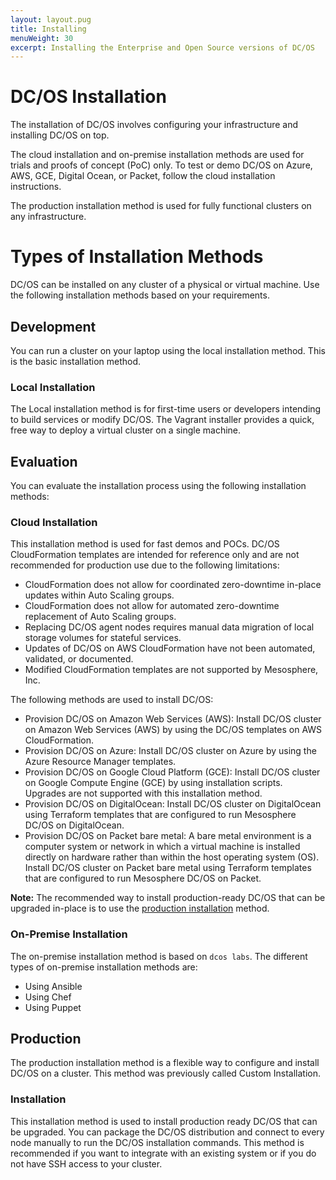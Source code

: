 ```yaml
---
layout: layout.pug
title: Installing
menuWeight: 30
excerpt: Installing the Enterprise and Open Source versions of DC/OS
---
```


# DC/OS Installation

The installation of DC/OS involves configuring your infrastructure and installing DC/OS on top. 

The cloud installation and on-premise installation methods are used for trials and proofs of concept (PoC) only. To test or demo DC/OS on Azure, AWS, GCE, Digital Ocean, or Packet, follow the cloud installation instructions. 

The production installation method is used for fully functional clusters on any infrastructure.


# Types of Installation Methods
DC/OS can be installed on any cluster of a physical or virtual machine. Use the following installation methods based on your requirements.

## Development 
You can run a cluster on your laptop using the local installation method. This is the basic installation method.

### Local Installation
The Local installation method is for first-time users or developers intending to build services or modify DC/OS. The Vagrant installer provides a quick, free way to deploy a virtual cluster on a single machine.
 
## Evaluation 
You can evaluate the installation process using the following installation methods:

### Cloud Installation 
This installation method is used for fast demos and POCs. 
DC/OS CloudFormation templates are intended for reference only and are not recommended for production use due to the following limitations:
- CloudFormation does not allow for coordinated zero-downtime in-place updates within Auto Scaling groups.
- CloudFormation does not allow for automated zero-downtime replacement of Auto Scaling groups.
- Replacing DC/OS agent nodes requires manual data migration of local storage volumes for stateful services.
- Updates of DC/OS on AWS CloudFormation have not been automated, validated, or documented.
- Modified CloudFormation templates are not supported by Mesosphere, Inc.

The following methods are used to install DC/OS:
- Provision DC/OS on Amazon Web Services (AWS): Install DC/OS cluster on Amazon Web Services (AWS) by using the DC/OS templates on AWS CloudFormation. 
- Provision DC/OS on Azure: Install DC/OS cluster on Azure by using the Azure Resource Manager templates.
- Provision DC/OS on Google Cloud Platform (GCE): Install DC/OS cluster on Google Compute Engine (GCE) by using installation scripts. Upgrades are not supported with this installation method.
- Provision DC/OS on DigitalOcean: Install DC/OS cluster on DigitalOcean using Terraform templates that are configured to run Mesosphere DC/OS on DigitalOcean.
- Provision DC/OS on Packet bare metal: A bare metal environment is a computer system or network in which a virtual machine is installed directly on hardware rather than within the host operating system (OS). Install DC/OS cluster on Packet bare metal using Terraform templates that are configured to run Mesosphere DC/OS on Packet.
 
 **Note:** The recommended way to install production-ready DC/OS that can be upgraded in-place is to use the [production installation](/1.11/installing/production/installation/) method.

### On-Premise Installation
The on-premise installation method is based on `dcos labs`. The different types of on-premise installation methods are:
- Using Ansible
- Using Chef
- Using Puppet

 
## Production
The production installation method is a flexible way to configure and install DC/OS on a cluster. This method was previously called Custom Installation.

### Installation
 This installation method is used to install production ready DC/OS that can be upgraded. You can package the DC/OS distribution and connect to every node manually to run the DC/OS installation commands. This method is recommended if you want to integrate with an existing system or if you do not have SSH access to your cluster.
